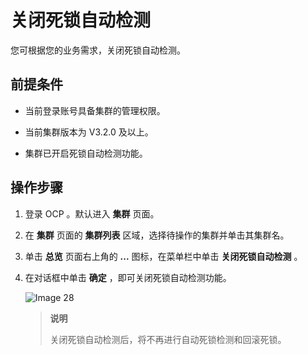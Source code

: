 # 关闭死锁自动检测

您可根据您的业务需求，关闭死锁自动检测。

## 前提条件

* 当前登录账号具备集群的管理权限。

* 当前集群版本为 V3.2.0 及以上。

* 集群已开启死锁自动检测功能。

## 操作步骤

1. 登录 OCP 。默认进入 **集群** 页面。

2. 在 **集群** 页面的 **集群列表** 区域，选择待操作的集群并单击其集群名。

3. 单击 **总览** 页面右上角的 **...** 图标，在菜单栏中单击 **关闭死锁自动检测** 。

4. 在对话框中单击 **确定** ，即可关闭死锁自动检测功能。

    ![Image 28](https://obbusiness-private.oss-cn-shanghai.aliyuncs.com/doc/img/ocp/%E6%AD%BB%E9%94%81%E5%85%B3.png)

    > **说明**
    >
    > 关闭死锁自动检测后，将不再进行自动死锁检测和回滚死锁。
